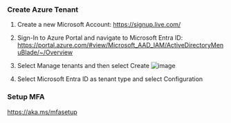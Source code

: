 ### Create Azure Tenant
1) Create a new Microsoft Account: https://signup.live.com/

3) Sign-In to Azure Portal and navigate to Microsoft Entra ID: https://portal.azure.com/#view/Microsoft_AAD_IAM/ActiveDirectoryMenuBlade/~/Overview
4) Select Manage tenants and then select Create
![image](https://github.com/user-attachments/assets/5cfe2711-6d92-4aad-9701-c955cc376e76)
5) Select Microsoft Entra ID as tenant type and select Configuration



### Setup MFA
https://aka.ms/mfasetup
